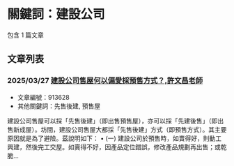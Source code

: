 # 關鍵詞：建設公司

包含 1 篇文章

## 文章列表

### 2025/03/27 [建設公司售屋何以偏愛採預售方式？,許文昌老師](../../articles/913628_%E5%BB%BA%E8%A8%AD%E5%85%AC%E5%8F%B8%E5%94%AE%E5%B1%8B%E4%BD%95%E4%BB%A5%E5%81%8F%E6%84%9B%E6%8E%A1%E9%A0%90%E5%94%AE%E6%96%B9%E5%BC%8F%EF%BC%9F%2C%E8%A8%B1%E6%96%87%E6%98%8C%E8%80%81%E5%B8%AB.md)
- 文章編號：913628
- 其他關鍵詞：先售後建, 預售屋

建設公司售屋可以採「先售後建」（即出售預售屋），亦可以採「先建後售」（即出售新成屋）。坊間，建設公司售屋大都採「先售後建」方式（即預售方式）。其主要原因就是為了避險。茲說明如下： • (一) 建設公司於預售時，如賣得好，則動工興建，然後完工交屋。如賣得不好，因產品定位錯誤，修改產品規劃再出售；或乾脆...
